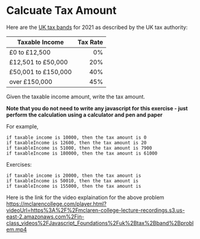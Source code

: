 # Calcuate Tax Amount
Here are the [UK tax bands](https://www.gov.uk/income-tax-rates) for 2021 as described by the UK tax authority:

Taxable Income | Tax Rate
---------------|--------:
£0 to £12,500  | 0%
£12,501 to £50,000  | 20%
£50,001 to £150,000  | 40%
over £150,000  | 45%

Given the taxable income amount, write the tax amount.  

**Note that you do not need to write any javascript for this exercise - just perform the calculation using a calculator and pen and paper**

For example,

```
if taxable income is 10000, then the tax amount is 0
if taxableIncome is 12600, then the tax amount is 20
if taxableIncome is 51000, then the tax amount is 7900
if taxableIncome is 180000, then the tax amount is 61000
```

Exercises:

```
if taxable income is 20000, then the tax amount is 
if taxableIncome is 50010, then the tax amount is 
if taxableIncome is 155000, then the tax amount is 
```

Here is the link for the video explaination for the above problem
https://mclarencollege.com/player.html?videoUrl=https%3A%2F%2Fmclaren-college-lecture-recordings.s3.us-east-2.amazonaws.com%2Fin-class_videos%2FJavascript_Foundations%2Fuk%2Btax%2Bband%2Bproblem.mp4
